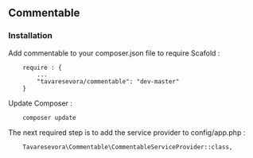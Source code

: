 ## Commentable ##
 
### Installation ###
 
Add commentable to your composer.json file to require Scafold :
```
    require : {
        ...
        "tavaresevora/commentable": "dev-master"
    }
```
 
Update Composer :
```
    composer update
```
 
The next required step is to add the service provider to config/app.php :
```
    Tavaresevora\Commentable\CommentableServiceProvider::class,
```
 